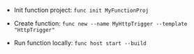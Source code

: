 - Init function project: `func init MyFunctionProj`

- Create function: `func new --name MyHttpTrigger --template "HttpTrigger"`

- Run function locally: `func host start --build`
